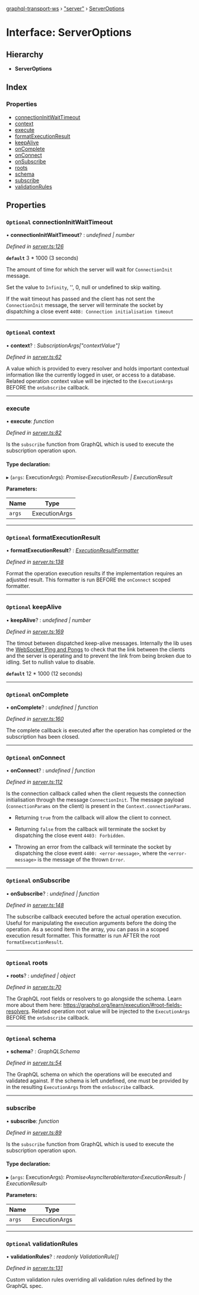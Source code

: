 [graphql-transport-ws](../README.md) › ["server"](../modules/_server_.md) › [ServerOptions](_server_.serveroptions.md)

# Interface: ServerOptions

## Hierarchy

* **ServerOptions**

## Index

### Properties

* [connectionInitWaitTimeout](_server_.serveroptions.md#optional-connectioninitwaittimeout)
* [context](_server_.serveroptions.md#optional-context)
* [execute](_server_.serveroptions.md#execute)
* [formatExecutionResult](_server_.serveroptions.md#optional-formatexecutionresult)
* [keepAlive](_server_.serveroptions.md#optional-keepalive)
* [onComplete](_server_.serveroptions.md#optional-oncomplete)
* [onConnect](_server_.serveroptions.md#optional-onconnect)
* [onSubscribe](_server_.serveroptions.md#optional-onsubscribe)
* [roots](_server_.serveroptions.md#optional-roots)
* [schema](_server_.serveroptions.md#optional-schema)
* [subscribe](_server_.serveroptions.md#subscribe)
* [validationRules](_server_.serveroptions.md#optional-validationrules)

## Properties

### `Optional` connectionInitWaitTimeout

• **connectionInitWaitTimeout**? : *undefined | number*

*Defined in [server.ts:126](https://github.com/enisdenjo/graphql-transport-ws/blob/42eb7d9/src/server.ts#L126)*

**`default`** 3 * 1000 (3 seconds)

The amount of time for which the
server will wait for `ConnectionInit` message.

Set the value to `Infinity`, '', 0, null or undefined to skip waiting.

If the wait timeout has passed and the client
has not sent the `ConnectionInit` message,
the server will terminate the socket by
dispatching a close event `4408: Connection initialisation timeout`

___

### `Optional` context

• **context**? : *SubscriptionArgs["contextValue"]*

*Defined in [server.ts:62](https://github.com/enisdenjo/graphql-transport-ws/blob/42eb7d9/src/server.ts#L62)*

A value which is provided to every resolver and holds
important contextual information like the currently
logged in user, or access to a database.
Related operation context value will be injected to the
`ExecutionArgs` BEFORE the `onSubscribe` callback.

___

###  execute

• **execute**: *function*

*Defined in [server.ts:82](https://github.com/enisdenjo/graphql-transport-ws/blob/42eb7d9/src/server.ts#L82)*

Is the `subscribe` function
from GraphQL which is used to
execute the subscription operation
upon.

#### Type declaration:

▸ (`args`: ExecutionArgs): *Promise‹ExecutionResult› | ExecutionResult*

**Parameters:**

Name | Type |
------ | ------ |
`args` | ExecutionArgs |

___

### `Optional` formatExecutionResult

• **formatExecutionResult**? : *[ExecutionResultFormatter](../modules/_server_.md#executionresultformatter)*

*Defined in [server.ts:138](https://github.com/enisdenjo/graphql-transport-ws/blob/42eb7d9/src/server.ts#L138)*

Format the operation execution results
if the implementation requires an adjusted
result. This formatter is run BEFORE the
`onConnect` scoped formatter.

___

### `Optional` keepAlive

• **keepAlive**? : *undefined | number*

*Defined in [server.ts:169](https://github.com/enisdenjo/graphql-transport-ws/blob/42eb7d9/src/server.ts#L169)*

The timout between dispatched keep-alive messages. Internally the lib
uses the [WebSocket Ping and Pongs]((https://developer.mozilla.org/en-US/docs/Web/API/WebSockets_API/Writing_WebSocket_servers#Pings_and_Pongs_The_Heartbeat_of_WebSockets)) to check that the link between
the clients and the server is operating and to prevent the link from being broken due to idling.
Set to nullish value to disable.

**`default`** 12 * 1000 (12 seconds)

___

### `Optional` onComplete

• **onComplete**? : *undefined | function*

*Defined in [server.ts:160](https://github.com/enisdenjo/graphql-transport-ws/blob/42eb7d9/src/server.ts#L160)*

The complete callback is executed after the
operation has completed or the subscription
has been closed.

___

### `Optional` onConnect

• **onConnect**? : *undefined | function*

*Defined in [server.ts:112](https://github.com/enisdenjo/graphql-transport-ws/blob/42eb7d9/src/server.ts#L112)*

Is the connection callback called when the
client requests the connection initialisation
through the message `ConnectionInit`. The message
payload (`connectionParams` on the client) is
present in the `Context.connectionParams`.

- Returning `true` from the callback will
allow the client to connect.

- Returning `false` from the callback will
terminate the socket by dispatching the
close event `4403: Forbidden`.

- Throwing an error from the callback will
terminate the socket by dispatching the
close event `4400: <error-message>`, where
the `<error-message>` is the message of the
thrown `Error`.

___

### `Optional` onSubscribe

• **onSubscribe**? : *undefined | function*

*Defined in [server.ts:148](https://github.com/enisdenjo/graphql-transport-ws/blob/42eb7d9/src/server.ts#L148)*

The subscribe callback executed before
the actual operation execution. Useful
for manipulating the execution arguments
before the doing the operation. As a second
item in the array, you can pass in a scoped
execution result formatter. This formatter
is run AFTER the root `formatExecutionResult`.

___

### `Optional` roots

• **roots**? : *undefined | object*

*Defined in [server.ts:70](https://github.com/enisdenjo/graphql-transport-ws/blob/42eb7d9/src/server.ts#L70)*

The GraphQL root fields or resolvers to go
alongside the schema. Learn more about them
here: https://graphql.org/learn/execution/#root-fields-resolvers.
Related operation root value will be injected to the
`ExecutionArgs` BEFORE the `onSubscribe` callback.

___

### `Optional` schema

• **schema**? : *GraphQLSchema*

*Defined in [server.ts:54](https://github.com/enisdenjo/graphql-transport-ws/blob/42eb7d9/src/server.ts#L54)*

The GraphQL schema on which the operations
will be executed and validated against. If
the schema is left undefined, one must be
provided by in the resulting `ExecutionArgs`
from the `onSubscribe` callback.

___

###  subscribe

• **subscribe**: *function*

*Defined in [server.ts:89](https://github.com/enisdenjo/graphql-transport-ws/blob/42eb7d9/src/server.ts#L89)*

Is the `subscribe` function
from GraphQL which is used to
execute the subscription operation
upon.

#### Type declaration:

▸ (`args`: ExecutionArgs): *Promise‹AsyncIterableIterator‹ExecutionResult› | ExecutionResult›*

**Parameters:**

Name | Type |
------ | ------ |
`args` | ExecutionArgs |

___

### `Optional` validationRules

• **validationRules**? : *readonly ValidationRule[]*

*Defined in [server.ts:131](https://github.com/enisdenjo/graphql-transport-ws/blob/42eb7d9/src/server.ts#L131)*

Custom validation rules overriding all
validation rules defined by the GraphQL spec.
